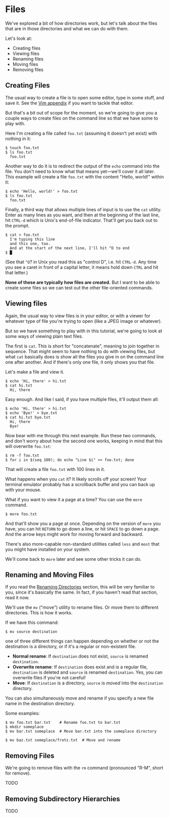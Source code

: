 # Files

We've explored a bit of how directories work, but let's talk about the
files that are in those directories and what we can do with them.

Let's look at:

* Creating files
* Viewing files
* Renaming files
* Moving files
* Removing files

## Creating Files

The usual way to create a file is to open some editor, type in some
stuff, and save it. See the [Vim appendix](#vim-tutorial) if you want to
tackle that editor.

But that's a bit out of scope for the moment, so we're going to give you
a couple ways to create files on the command line so that we have some
to play with.

Here I'm creating a file called `foo.txt` (assuming it doesn't yet
exist) with nothing in it:

``` {.default}
$ touch foo.txt
$ ls foo.txt
  foo.txt
```

Another way to do it is to redirect the output of the `echo` command
into the file. You don't need to know what that means yet—we'll cover it
all later. This example will create a file `foo.txt` with the content
"Hello, world!" within it:

``` {.default}
$ echo 'Hello, world!' > foo.txt
$ ls foo.txt
  foo.txt
```

Finally, a third way that allows multiple lines of input is to use the
`cat` utility. Enter as many lines as you want, and then at the
beginning of the last line, hit `CTRL-d` which is Unix's end-of-file
indicator. That'll get you back out to the prompt.

``` {.default}
$ cat > foo.txt
  I'm typing this line
  and this one, too.
  And at the start of the next line, I'll hit ^D to end
$ █
```

(See that `^D`? in Unix you read this as "control D", i.e. hit `CTRL-d`.
Any time you see a caret in front of a capital letter, it means hold
down `CTRL` and hit that letter.)

**None of these are typically how files are created.** But I want to be
able to create some files so we can test out the other file-oriented
commands.

## Viewing files

Again, the usual way to view files is in your editor, or with a viewer
for whatever type of file you're trying to open (like a JPEG image or
whatever).

But so we have something to play with in this tutorial, we're going to
look at some ways of viewing plain text files.

The first is `cat`. This is short for "concatenate", meaning to join
together in sequence. That might seem to have nothing to do with viewing
files, but what `cat` basically does is show all the files you give in
on the command line one after another. And if there's only one file, it
only shows you that file.

Let's make a file and view it.

``` {.default}
$ echo 'Hi, there' > hi.txt
$ cat hi.txt
  Hi, there
```

Easy enough. And like I said, if you have multiple files, it'll output
them all:

``` {.default}
$ echo 'Hi, there' > hi.txt
$ echo 'Bye!' > bye.txt
$ cat hi.txt bye.txt
  Hi, there
  Bye!
```

Now bear with me through this next example. Run these two commands, and
don't worry about how the second one works, keeping in mind that this
will overwrite `foo.txt`:

``` {.default}
$ rm -f foo.txt
$ for i in $(seq 100); do echo "Line $i" >> foo.txt; done
```

That will create a file `foo.txt` with 100 lines in it.

What happens when you `cat` it? It likely scrolls off your screen!
Your terminal emulator probably has a scrollback buffer and you can back
up with your mouse.

What if you want to view it a page at a time? You can use the `more`
command.

``` {.default}
$ more foo.txt
```

And that'll show you a page at once. Depending on the version of `more`
you have, you can hit `RETURN` to go down a line, or hit `SPACE` to go
down a page. And the arrow keys might work for moving forward and
backward.

There's also more-capable non-standard utilities called `less` and
`most` that you might have installed on your system.

We'll come back to `more` later and see some other tricks it can do.

## Renaming and Moving Files

If you read the [Renaming Directories](#mv-dir) section, this will be
very familiar to you, since it's basically the same. In fact, if you
haven't read that section, read it now.

We'll use the `mv` ("move") utility to rename files. Or move them to
different directories. This is how it works.

If we have this command:

``` {.default}
$ mv source destination
```

one of three different things can happen depending on whether or not the
destination is a directory, or if it's a regular or non-existent file.

* **Normal rename**: If `destination` does not exist, `source` is
  renamed `destination`.
* **Overwrite rename**: If `destination` does exist and is a regular
  file, `destination` is deleted and `source` is renamed `destination`.
  Yes, you can overwrite files if you're not careful!
* **Move**: If `destination` is a directory, `source` is *moved* into
  the `destination` directory.

You can also simultaneously move and rename if you specify a new
file name in the destination directory.

Some examples:

``` {.default}
$ mv foo.txt bar.txt    # Rename foo.txt to bar.txt
$ mkdir someplace
$ mv bar.txt someplace  # Move bar.txt into the someplace directory

$ mv baz.txt someplace/frotz.txt  # Move and rename
```

## Removing Files

We're going to remove files with the `rm` command (pronounced "R-M",
short for remove).

TODO

## Removing Subdirectory Hierarchies

TODO
